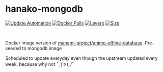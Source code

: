 # hanako-mongodb

[![Update Automation](https://github.com/luqmansen/hanako-mongodb/workflows/Update%20Automation/badge.svg)](https://github.com/luqmansen/hanako-mongodb/actions)
[![Docker Pulls](https://img.shields.io/docker/pulls/luqmansen/hanako-mongodb)](https://hub.docker.com/r/luqmansen/hanako-mongodb)
[![Layers](https://img.shields.io/microbadger/layers/luqmansen/hanako-mongodb)](https://hub.docker.com/r/luqmansen/hanako-mongodb)
[![Size](https://img.shields.io/docker/image-size/luqmansen/hanako-mongodb)](https://hub.docker.com/r/luqmansen/hanako-mongodb)

<br>

Docker image version of [manami-project/anime-offline-database](https://github.com/manami-project/anime-offline-database). Pre-seeded to mongodb image


Scheduled to update everyday even though the upstream updated every week, because why not ¯\_(ツ)_/¯


